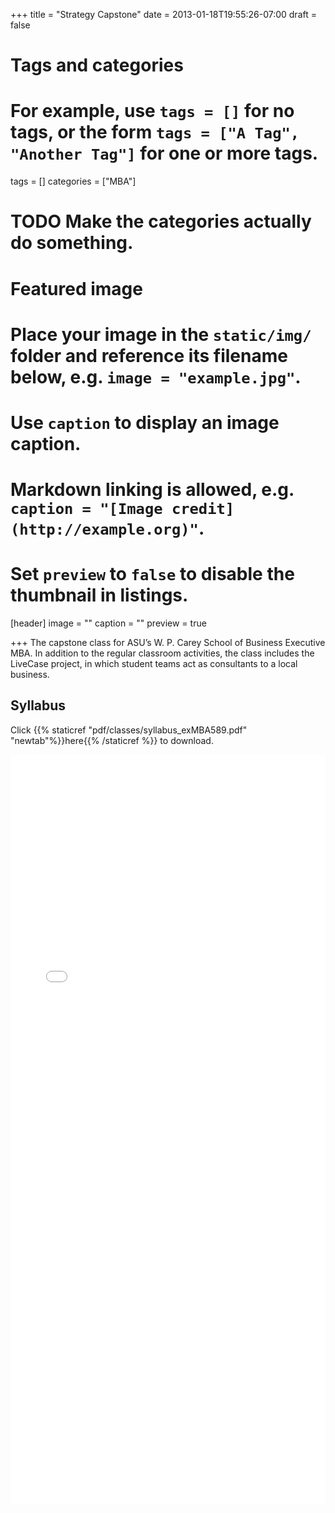 +++
title = "Strategy Capstone"
date = 2013-01-18T19:55:26-07:00
draft = false

# Tags and categories
# For example, use `tags = []` for no tags, or the form `tags = ["A Tag", "Another Tag"]` for one or more tags.
tags = []
categories = ["MBA"]

# TODO Make the categories actually do something.

# Featured image
# Place your image in the `static/img/` folder and reference its filename below, e.g. `image = "example.jpg"`.
# Use `caption` to display an image caption.
#   Markdown linking is allowed, e.g. `caption = "[Image credit](http://example.org)"`.
# Set `preview` to `false` to disable the thumbnail in listings.
[header]
image = ""
caption = ""
preview = true

+++
The capstone class for ASU’s W. P. Carey School of Business Executive MBA. In addition to the regular classroom activities, the class includes the LiveCase project, in which student teams act as consultants to a local business.

## Syllabus

Click {{% staticref "pdf/classes/syllabus_exMBA589.pdf" "newtab"%}}here{{% /staticref %}} to download.

<embed src="/pdf/classes/syllabus_exMBA589.pdf" type="application/pdf" width="100%" height="1200px">
